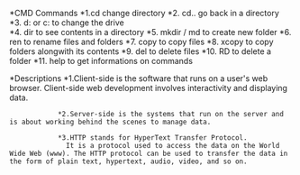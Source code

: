 *CMD Commands
                *1.cd          change directory
                *2. cd..        go back in a directory
                *3. d: or c:    to change the drive      
                *4. dir         to see contents in a directory
                *5. mkdir<folder name> / md<folder name>   to create new folder
                *6. ren         to rename files and folders
                *7. copy        to copy files
                *8. xcopy       to copy folders alongwith its contents
                *9. del         to delete files
                *10. RD         to delete a folder
                *11. help       to get informations on commands

*Descriptions
                *1.Client-side is the software that runs on a user's web browser. Client-side web development involves interactivity and displaying data.

                *2.Server-side is the systems that run on the server and  is about working behind the scenes to manage data.

                *3.HTTP stands for HyperText Transfer Protocol.
                  It is a protocol used to access the data on the World Wide Web (www). The HTTP protocol can be used to transfer the data in the form of plain text, hypertext, audio, video, and so on.
                

